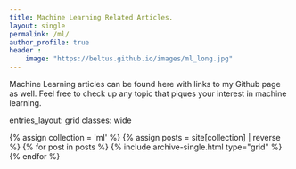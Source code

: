 ```yaml
---
title: Machine Learning Related Articles.
layout: single
permalink: /ml/
author_profile: true
header :
    image: "https://beltus.github.io/images/ml_long.jpg"
---
```


Machine Learning articles can be found here with links to my Github page as well. Feel
free to check up any topic that piques your interest in machine learning.

entries_layout: grid
classes: wide


<div class="grid__wrapper">
  {% assign collection = 'ml' %}
  {% assign posts = site[collection] | reverse %}
  {% for post in posts %}
    {% include archive-single.html type="grid" %}
  {% endfor %}
</div>

